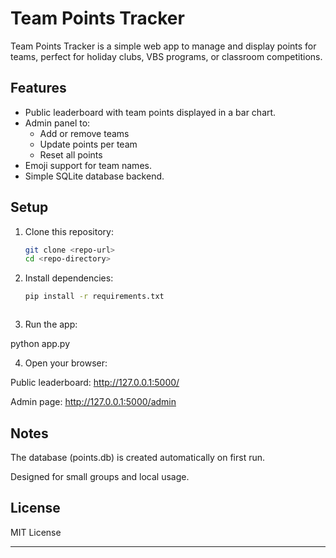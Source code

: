 # Team Points Tracker

Team Points Tracker is a simple web app to manage and display points for teams, 
perfect for holiday clubs, VBS programs, or classroom competitions.

## Features

- Public leaderboard with team points displayed in a bar chart.
- Admin panel to:
  - Add or remove teams
  - Update points per team
  - Reset all points
- Emoji support for team names.
- Simple SQLite database backend.

## Setup

1. Clone this repository:
   ```bash
   git clone <repo-url>
   cd <repo-directory>

2. Install dependencies:
   ```bash
   pip install -r requirements.txt



3. Run the app:

python app.py


4. Open your browser:

Public leaderboard: http://127.0.0.1:5000/

Admin page: http://127.0.0.1:5000/admin

## Notes

The database (points.db) is created automatically on first run.

Designed for small groups and local usage.

## License

MIT License


---
